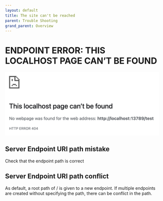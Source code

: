 ```yaml
---
layout: default
title: The site can't be reached
parent: Trouble Shooting
grand_parent: Overview
---
```


# ENDPOINT ERROR: THIS LOCALHOST PAGE CAN’T BE FOUND

![Endpoint Error](/assets/images/trouble-shoot-endpoint-error.png)


## Server Endpoint URI path mistake

Check that the endpoint path is correct

## Server Endpoint URI path conflict

As default, a root path of / is given to a new endpoint.  If multiple endpoints are created without specifying the path, there can be conflict in the path.
